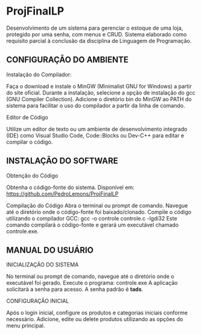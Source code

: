 # ProjFinalLP

Desenvolvimento de um sistema para gerenciar o estoque de uma loja, protegido por uma senha, com menus e CRUD. Sistema elaborado como requisito parcial à conclusão da disciplina de Linguagem de Programação.

<h2> CONFIGURAÇÃO DO AMBIENTE </h2> 

Instalação do Compilador:

Faça o download e instale o MinGW (Minimalist GNU for Windows) a partir
do site oficial.
Durante a instalação, selecione a opção de instalação do gcc (GNU
Compiler Collection).
Adicione o diretório bin do MinGW ao PATH do sistema para facilitar o uso
do compilador a partir da linha de comando.

Editor de Código

Utilize um editor de texto ou um ambiente de desenvolvimento integrado
(IDE) como Visual Studio Code, Code::Blocks ou Dev-C++ para editar e compilar o
código.

<h2> INSTALAÇÃO DO SOFTWARE </h2>

Obtenção do Código

Obtenha o código-fonte do sistema. Disponível em:
<https://github.com/PedroLemons/ProjFinalLP>

Compilação do Código
Abra o terminal ou prompt de comando.
Navegue até o diretório onde o código-fonte foi baixado/clonado.
Compile o código utilizando o compilador GCC:
gcc -o controle controle.c -lgdi32
Este comando compilará o código-fonte e gerará um executável chamado
controle.exe.

<h2> MANUAL DO USUÁRIO </h2>

INICIALIZAÇÃO DO SISTEMA

No terminal ou prompt de comando, navegue até o diretório onde o
executável foi gerado.
Execute o programa: controle.exe
A aplicação solicitará a senha para acesso. A senha padrão é <strong>tads</strong>.

CONFIGURAÇÃO INICIAL

Após o login inicial, configure os produtos e categorias iniciais conforme
necessário.
Adicione, edite ou delete produtos utilizando as opções do menu principal.
